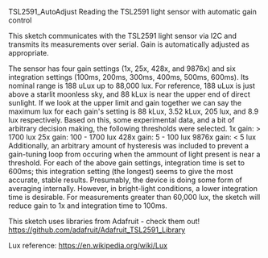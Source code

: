 TSL2591_AutoAdjust
Reading the TSL2591 light sensor with automatic gain control

This sketch communicates with the TSL2591 light sensor via I2C and transmits its measurements over serial. Gain is automatically adjusted as appropriate.

The sensor has four gain settings (1x, 25x, 428x, and 9876x) and six integration settings (100ms, 200ms, 300ms, 400ms, 500ms, 600ms).
Its nominal range is 188 uLux up to 88,000 lux. For reference, 188 uLux is just above a starlit moonless sky, and 88 kLux is near the upper end of direct sunlight.
If we look at the upper limit and gain together we can say the maximum lux for each gain's setting is 88 kLux, 3.52 kLux, 205 lux, and 8.9 lux respectively. Based on this, some experimental data, and a bit of arbitrary decision making, the following thresholds were selected.
1x gain: > 1700 lux
25x gain: 100 - 1700 lux
428x gain: 5 - 100 lux
9876x gain: < 5 lux
Additionally, an arbitrary amount of hysteresis was included to prevent a gain-tuning loop from occuring when the ammount of light present is near a threshold.
For each of the above gain settings, integration time is set to 600ms; this integration setting (the longest) seems to give the most accurate, stable results. Presumably, the device is doing some form of averaging internally. However, in bright-light conditions, a lower integration time is desirable. For measurements greater than 60,000 lux, the sketch will reduce gain to 1x and integration time to 100ms.


This sketch uses libraries from Adafruit - check them out!
https://github.com/adafruit/Adafruit_TSL2591_Library

Lux reference: https://en.wikipedia.org/wiki/Lux
